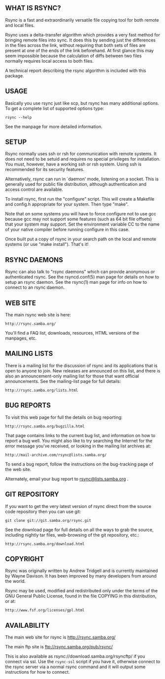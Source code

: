 WHAT IS RSYNC?
--------------

Rsync is a fast and extraordinarily versatile file copying tool for
both remote and local files.

Rsync uses a delta-transfer algorithm which provides a very fast method
for bringing remote files into sync.  It does this by sending just the
differences in the files across the link, without requiring that both
sets of files are present at one of the ends of the link beforehand.  At
first glance this may seem impossible because the calculation of diffs
between two files normally requires local access to both files.

A technical report describing the rsync algorithm is included with this
package.


USAGE
-----

Basically you use rsync just like scp, but rsync has many additional
options.  To get a complete list of supported options type:

    rsync --help

See the manpage for more detailed information.


SETUP
-----

Rsync normally uses ssh or rsh for communication with remote systems.
It does not need to be setuid and requires no special privileges for
installation.  You must, however, have a working ssh or rsh system.
Using ssh is recommended for its security features.

Alternatively, rsync can run in `daemon' mode, listening on a socket.
This is generally used for public file distribution, although
authentication and access control are available.

To install rsync, first run the "configure" script.  This will create a
Makefile and config.h appropriate for your system.  Then type "make".

Note that on some systems you will have to force configure not to use
gcc because gcc may not support some features (such as 64 bit file
offsets) that your system may support.  Set the environment variable CC
to the name of your native compiler before running configure in this
case.

Once built put a copy of rsync in your search path on the local and
remote systems (or use "make install").  That's it!


RSYNC DAEMONS
-------------

Rsync can also talk to "rsync daemons" which can provide anonymous or
authenticated rsync.  See the rsyncd.conf(5) man page for details on how
to setup an rsync daemon.  See the rsync(1) man page for info on how to
connect to an rsync daemon.


WEB SITE
--------

The main rsync web site is here:

    http://rsync.samba.org/

You'll find a FAQ list, downloads, resources, HTML versions of the
manpages, etc.


MAILING LISTS
-------------

There is a mailing list for the discussion of rsync and its applications
that is open to anyone to join.  New releases are announced on this
list, and there is also an announcement-only mailing list for those that
want official announcements.  See the mailing-list page for full
details:

    http://rsync.samba.org/lists.html


BUG REPORTS
-----------

To visit this web page for full the details on bug reporting:

    http://rsync.samba.org/bugzilla.html

That page contains links to the current bug list, and information on how
to report a bug well.  You might also like to try searching the Internet
for the error message you've received, or looking in the mailing list
archives at:

    http://mail-archive.com/rsync@lists.samba.org/

To send a bug report, follow the instructions on the bug-tracking
page of the web site.

Alternately, email your bug report to rsync@lists.samba.org .


GIT REPOSITORY
--------------

If you want to get the very latest version of rsync direct from the
source code repository then you can use git:

    git clone git://git.samba.org/rsync.git

See the download page for full details on all the ways to grab the
source, including nightly tar files, web-browsing of the git repository,
etc.:

    http://rsync.samba.org/download.html


COPYRIGHT
---------

Rsync was originally written by Andrew Tridgell and is currently
maintained by Wayne Davison.   It has been improved by many developers
from around the world.

Rsync may be used, modified and redistributed only under the terms of
the GNU General Public License, found in the file COPYING in this
distribution, or at:

    http://www.fsf.org/licenses/gpl.html


AVAILABILITY
------------

The main web site for rsync is http://rsync.samba.org/

The main ftp site is ftp://rsync.samba.org/pub/rsync/

This is also available as rsync://download.samba.org/rsyncftp/ if you
connect via ssl. Use the `rsync-ssl` script if you have it, otherwise
connect to the rsync server via a normal rsync command and it will
output some instructions for how to connect.
